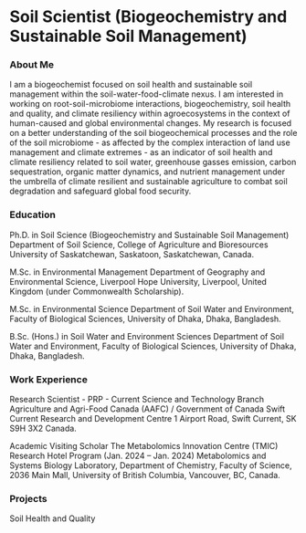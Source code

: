 # Soil Scientist (Biogeochemistry and Sustainable Soil Management)

### About Me
I am a biogeochemist focused on soil health and sustainable soil management within the soil-water-food-climate nexus. I am interested in working on root-soil-microbiome interactions, biogeochemistry, soil health and quality, and climate resiliency within agroecosystems in the context of human-caused and global environmental changes. My research is focused on a better understanding of the soil biogeochemical processes and the role of the soil microbiome - as affected by the complex interaction of land use management and climate extremes - as an indicator of soil health and climate resiliency related to soil water, greenhouse gasses emission, carbon sequestration, organic matter dynamics, and nutrient management under the umbrella of climate resilient and sustainable agriculture to combat soil degradation and safeguard global food security.

### Education
Ph.D. in Soil Science (Biogeochemistry and Sustainable Soil Management)
Department of Soil Science, College of Agriculture and Bioresources
University of Saskatchewan, Saskatoon, Saskatchewan, Canada.

M.Sc. in Environmental Management
Department of Geography and Environmental Science, Liverpool Hope University, Liverpool, United Kingdom (under Commonwealth Scholarship). 

M.Sc. in Environmental Science
Department of Soil Water and Environment, Faculty of Biological Sciences, University of Dhaka, Dhaka, Bangladesh.

B.Sc. (Hons.) in Soil Water and Environment Sciences
Department of Soil Water and Environment, Faculty of Biological Sciences, University of Dhaka, Dhaka, Bangladesh.

### Work Experience
Research Scientist - PRP - Current
Science and Technology Branch
Agriculture and Agri-Food Canada (AAFC) / Government of Canada 
Swift Current Research and Development Centre
1 Airport Road, Swift Current, SK S9H 3X2 Canada.

Academic Visiting Scholar
The Metabolomics Innovation Centre (TMIC) Research Hotel Program (Jan. 2024 – Jan. 2024) 
Metabolomics and Systems Biology Laboratory, Department of Chemistry, Faculty of Science, 2036 Main Mall, University of British Columbia, Vancouver, BC, Canada.

### Projects
Soil Health and Quality
